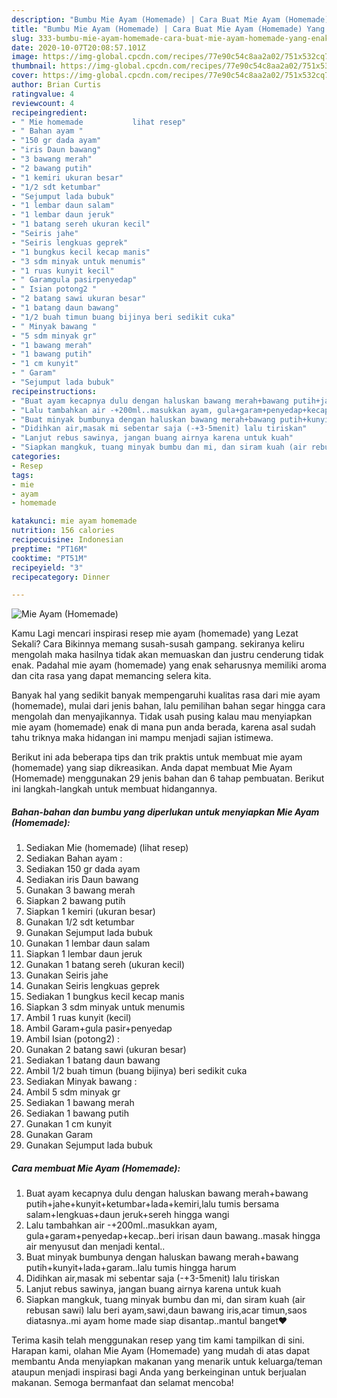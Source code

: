 ```yaml
---
description: "Bumbu Mie Ayam (Homemade) | Cara Buat Mie Ayam (Homemade) Yang Enak Banget"
title: "Bumbu Mie Ayam (Homemade) | Cara Buat Mie Ayam (Homemade) Yang Enak Banget"
slug: 333-bumbu-mie-ayam-homemade-cara-buat-mie-ayam-homemade-yang-enak-banget
date: 2020-10-07T20:08:57.101Z
image: https://img-global.cpcdn.com/recipes/77e90c54c8aa2a02/751x532cq70/mie-ayam-homemade-foto-resep-utama.jpg
thumbnail: https://img-global.cpcdn.com/recipes/77e90c54c8aa2a02/751x532cq70/mie-ayam-homemade-foto-resep-utama.jpg
cover: https://img-global.cpcdn.com/recipes/77e90c54c8aa2a02/751x532cq70/mie-ayam-homemade-foto-resep-utama.jpg
author: Brian Curtis
ratingvalue: 4
reviewcount: 4
recipeingredient:
- " Mie homemade           lihat resep"
- " Bahan ayam "
- "150 gr dada ayam"
- "iris Daun bawang"
- "3 bawang merah"
- "2 bawang putih"
- "1 kemiri ukuran besar"
- "1/2 sdt ketumbar"
- "Sejumput lada bubuk"
- "1 lembar daun salam"
- "1 lembar daun jeruk"
- "1 batang sereh ukuran kecil"
- "Seiris jahe"
- "Seiris lengkuas geprek"
- "1 bungkus kecil kecap manis"
- "3 sdm minyak untuk menumis"
- "1 ruas kunyit kecil"
- " Garamgula pasirpenyedap"
- " Isian potong2 "
- "2 batang sawi ukuran besar"
- "1 batang daun bawang"
- "1/2 buah timun buang bijinya beri sedikit cuka"
- " Minyak bawang "
- "5 sdm minyak gr"
- "1 bawang merah"
- "1 bawang putih"
- "1 cm kunyit"
- " Garam"
- "Sejumput lada bubuk"
recipeinstructions:
- "Buat ayam kecapnya dulu dengan haluskan bawang merah+bawang putih+jahe+kunyit+ketumbar+lada+kemiri,lalu tumis bersama salam+lengkuas+daun jeruk+sereh hingga wangi"
- "Lalu tambahkan air -+200ml..masukkan ayam, gula+garam+penyedap+kecap..beri irisan daun bawang..masak hingga air menyusut dan menjadi kental.."
- "Buat minyak bumbunya dengan haluskan bawang merah+bawang putih+kunyit+lada+garam..lalu tumis hingga harum"
- "Didihkan air,masak mi sebentar saja (-+3-5menit) lalu tiriskan"
- "Lanjut rebus sawinya, jangan buang airnya karena untuk kuah"
- "Siapkan mangkuk, tuang minyak bumbu dan mi, dan siram kuah (air rebusan sawi) lalu beri ayam,sawi,daun bawang iris,acar timun,saos diatasnya..mi ayam home made siap disantap..mantul banget❤️"
categories:
- Resep
tags:
- mie
- ayam
- homemade

katakunci: mie ayam homemade 
nutrition: 156 calories
recipecuisine: Indonesian
preptime: "PT16M"
cooktime: "PT51M"
recipeyield: "3"
recipecategory: Dinner

---
```



![Mie Ayam (Homemade)](https://img-global.cpcdn.com/recipes/77e90c54c8aa2a02/751x532cq70/mie-ayam-homemade-foto-resep-utama.jpg)

Kamu Lagi mencari inspirasi resep mie ayam (homemade) yang Lezat Sekali? Cara Bikinnya memang susah-susah gampang. sekiranya keliru mengolah maka hasilnya tidak akan memuaskan dan justru cenderung tidak enak. Padahal mie ayam (homemade) yang enak seharusnya memiliki aroma dan cita rasa yang dapat memancing selera kita.



Banyak hal yang sedikit banyak mempengaruhi kualitas rasa dari mie ayam (homemade), mulai dari jenis bahan, lalu pemilihan bahan segar hingga cara mengolah dan menyajikannya. Tidak usah pusing kalau mau menyiapkan mie ayam (homemade) enak di mana pun anda berada, karena asal sudah tahu triknya maka hidangan ini mampu menjadi sajian istimewa.


Berikut ini ada beberapa tips dan trik praktis untuk membuat mie ayam (homemade) yang siap dikreasikan. Anda dapat membuat Mie Ayam (Homemade) menggunakan 29 jenis bahan dan 6 tahap pembuatan. Berikut ini langkah-langkah untuk membuat hidangannya.

<!--inarticleads1-->

##### Bahan-bahan dan bumbu yang diperlukan untuk menyiapkan Mie Ayam (Homemade):

1. Sediakan  Mie (homemade)           (lihat resep)
1. Sediakan  Bahan ayam :
1. Sediakan 150 gr dada ayam
1. Sediakan iris Daun bawang
1. Gunakan 3 bawang merah
1. Siapkan 2 bawang putih
1. Siapkan 1 kemiri (ukuran besar)
1. Gunakan 1/2 sdt ketumbar
1. Gunakan Sejumput lada bubuk
1. Gunakan 1 lembar daun salam
1. Siapkan 1 lembar daun jeruk
1. Gunakan 1 batang sereh (ukuran kecil)
1. Gunakan Seiris jahe
1. Gunakan Seiris lengkuas geprek
1. Sediakan 1 bungkus kecil kecap manis
1. Siapkan 3 sdm minyak untuk menumis
1. Ambil 1 ruas kunyit (kecil)
1. Ambil  Garam+gula pasir+penyedap
1. Ambil  Isian (potong2) :
1. Gunakan 2 batang sawi (ukuran besar)
1. Sediakan 1 batang daun bawang
1. Ambil 1/2 buah timun (buang bijinya) beri sedikit cuka
1. Sediakan  Minyak bawang :
1. Ambil 5 sdm minyak gr
1. Sediakan 1 bawang merah
1. Sediakan 1 bawang putih
1. Gunakan 1 cm kunyit
1. Gunakan  Garam
1. Gunakan Sejumput lada bubuk




<!--inarticleads2-->

##### Cara membuat Mie Ayam (Homemade):

1. Buat ayam kecapnya dulu dengan haluskan bawang merah+bawang putih+jahe+kunyit+ketumbar+lada+kemiri,lalu tumis bersama salam+lengkuas+daun jeruk+sereh hingga wangi
1. Lalu tambahkan air -+200ml..masukkan ayam, gula+garam+penyedap+kecap..beri irisan daun bawang..masak hingga air menyusut dan menjadi kental..
1. Buat minyak bumbunya dengan haluskan bawang merah+bawang putih+kunyit+lada+garam..lalu tumis hingga harum
1. Didihkan air,masak mi sebentar saja (-+3-5menit) lalu tiriskan
1. Lanjut rebus sawinya, jangan buang airnya karena untuk kuah
1. Siapkan mangkuk, tuang minyak bumbu dan mi, dan siram kuah (air rebusan sawi) lalu beri ayam,sawi,daun bawang iris,acar timun,saos diatasnya..mi ayam home made siap disantap..mantul banget❤️




Terima kasih telah menggunakan resep yang tim kami tampilkan di sini. Harapan kami, olahan Mie Ayam (Homemade) yang mudah di atas dapat membantu Anda menyiapkan makanan yang menarik untuk keluarga/teman ataupun menjadi inspirasi bagi Anda yang berkeinginan untuk berjualan makanan. Semoga bermanfaat dan selamat mencoba!
